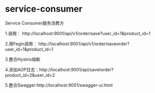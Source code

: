 # service-consumer
Service Consumer服务消费方


1.调用：
http://localhost:9001/api/v1/order/save?user_id=1&product_id=1

2.用Fegin调用：
http://localhost:9001/api/v1/order/saveorder?user_id=1&product_id=1

3.整合Hystrix熔断

4.添加AOP日志：http://localhost:9001/api/saveIorder?product_id=2&user_id=2

5.整合Swagger:http://localhost:9001/swagger-ui.html
